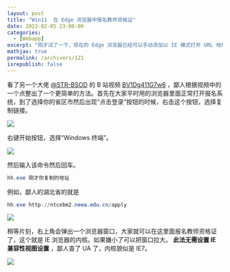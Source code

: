 ```yaml
---
layout: post
title: "Win11  在 Edge 浏览器中报名教师资格证"
date: 2022-02-05 23:00:00
categories: 
  - [Webapp]
excerpt: "刚才试了一下，现在的 Edge 浏览器已经可以手动添加以 IE 模式打开 URL 地址了。打开 Edge 的设置，搜索 Internet Explorer，拉到最下面，先把“让 Internet Explorer 在 Microsoft Edge 中打开网站”改成“始终”，然后把“允许在 Internet Explorer 模式下重新加载网站”改成“允许”，然后点击下面的添加，把教师资格证考试报名页面的地址添加进去，就可以在 Edge 浏览器报名教师资格证考试了。"
mathjax: true
permalink: /archivers/121
isrepublish: false
---
```


看了另一个大佬 [@STR-BSOD](https://space.bilibili.com/451475014) 的 B 站视频 [BV1Dg411G7w6](https://www.bilibili.com/video/BV1Dg411G7w6) ，鄙人根据视频中的一个点整出了一个更简单的方法。首先在大家平时用的浏览器里面正常打开报名系统，到了选择你的省区市然后出现“点击登录”按钮的时候，右击这个按钮，选择复制链接。

![](https://img-blog.csdnimg.cn/a02dd588c69d436f926372a8560a7996.png)

右键开始按钮，选择“Windows 终端”。

![](https://img-blog.csdnimg.cn/d9c038a8d0194c2cb62bf181612beef1.png)

然后输入该命令然后回车。

```powershell
hh.exe 刚才你复制的地址
```
例如，鄙人的湖北省的就是

```powershell
hh.exe http://ntcebm2.neea.edu.cn/apply
```

![](https://img-blog.csdnimg.cn/bb226446bd23484b86de11a791f91d45.png)

稍等片刻，右上角会弹出一个浏览器窗口，大家就可以在这里面报名教师资格证了，这个就是 IE 浏览器的内核。如果嫌小了可以把窗口拉大。 **此法无需设置 IE 兼容性视图设置** ，鄙人查了 UA 了，内核貌似是 IE7。

![](https://img-blog.csdnimg.cn/514d540e3a5449cc8d71e361f8bce79a.png)
